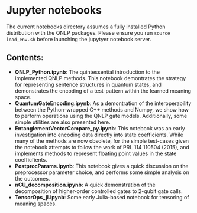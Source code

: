 # Jupyter notebooks

The current notebooks directory assumes a fully installed Python distribution with the QNLP packages. Please ensure you run `source load_env.sh` before launching the jupytyer notebook server.

## Contents:

- **QNLP_Python.ipynb**: The quintessential introduction to the implemented QNLP methods. This notebook demontrates the strategy for representing sentence structures in quantum states, and demonstrates the encoding of a test-pattern within the learned meaning space.
- **QuantumGateEncoding.ipynb**: As a demontration of the interoperability between the Python-wrapped C++ methods and Numpy, we show how to perform operations using the QNLP gate models. Additionally, some simple utilities are also presented here.
- **EntanglementVectorCompare_py.ipynb**: This notebook was an early investigation into encoding data directly into state coefficients. While many of the methods are now obsolete, for the simple test-cases given the notebook attempts to follow the work of PRL 114 110504 (2015), and implements methods to represent floating point values in the state coefficfients. 
- **PostprocParams.ipynb**: This notebook gives a quick discussion on the preprocessor parameter choice, and performs some simple analysis on the outcomes. 
- **nCU_decomposition.ipynb**: A quick demonstration of the decomposition of higher-order controlled gates to 2-qubit gate calls. 
- **TensorOps_jl.ipynb**: Some early Julia-based notebook for tensoring of meaning spaces.
